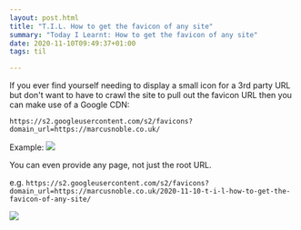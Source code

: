 ```yaml
---
layout: post.html
title: "T.I.L. How to get the favicon of any site"
summary: "Today I Learnt: How to get the favicon of any site"
date: 2020-11-10T09:49:37+01:00
tags: til

---
```


If you ever find yourself needing to display a small icon for a 3rd party URL but don't want to have to crawl the site to pull out the favicon URL then you can make use of a Google CDN:

```
https://s2.googleusercontent.com/s2/favicons?domain_url=https://marcusnoble.co.uk/
```

Example: ![](https://s2.googleusercontent.com/s2/favicons?domain_url=https://marcusnoble.co.uk/)

You can even provide any page, not just the root URL.

e.g. `https://s2.googleusercontent.com/s2/favicons?domain_url=https://marcusnoble.co.uk/2020-11-10-t-i-l-how-to-get-the-favicon-of-any-site/`

![](https://s2.googleusercontent.com/s2/favicons?domain_url=https://marcusnoble.co.uk/2020-11-10-t-i-l-how-to-get-the-favicon-of-any-site/)
